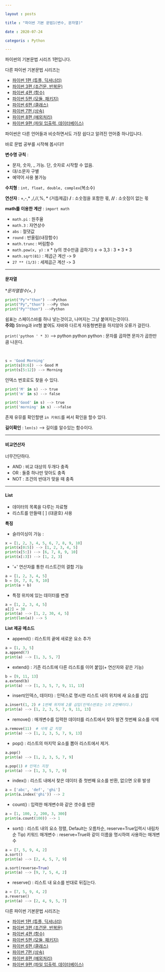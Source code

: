 ```yaml
---

layout : posts

title : "파이썬 기본 문법1(변수, 문자열)"

date : 2020-07-24

categoris : Python

---
```


파이썬의 기본문법 시리즈 1편입니다.

다른 파이썬 기본문법 시리즈는
- [파이썬 1편 (튜플, 딕셔너리)](https://pkt369.github.io/pythonBasic2/)
- [파이썬 3편 (조건문, 반복문)](https://pkt369.github.io/pythonBasic3/)
- [파이썬 4편 (함수)](https://pkt369.github.io/pythonBasic4/)
- [파이썬 5편 (모듈, 패키지)](https://pkt369.github.io/pythonBasic5/)
- [파이썬 6편 (클래스)](https://pkt369.github.io/pythonBasic6/)
- [파이썬 7편 (상속)](https://pkt369.github.io/pythonBasic7/)
- [파이썬 8편 (예외처리)](https://pkt369.github.io/pythonBasic8/)
- [파이썬 9편 (파일 입출력, 데이터베이스)](https://pkt369.github.io/pythonBasic9/)

파이썬은 다른 언어들과 비슷하면서도 가장 쉽다고 알려진 언어중 하나입니다.

바로 문법 공부를 시작해 봅시다!!

**변수명 규칙** :
- 문자, 숫자, _ 가능. 단, 숫자로 시작할 수 없음.
- 대/소문자 구별
- 예약어 사용 불가능

**수치형** : `int, float, double, complex`(복소수)

**연산자** : +,-,* ,/,//,%, * (거듭제곱)
**/** : 소숫점을 포함한 몫, **//** : 소숫점이 없는 몫

**math를 이용한 계산** : `import math`
- `math.pi` : 원주율
- `math.3`  : 자연상수
- `abs`     : 절댓값
- `round` : 반올림(내장함수)
- `math.trunc` : 버림함수
- `math.pow(x, y)` : x * (y의 갯수만큼 곱하기) x -> 3,3 : 3 * 3 * 3
- `math.sqrt(81)` : 제곱근 계산 -> 9
- `27 ** (1/3)` : 세제곱근 계산 -> 3

<hr>

<h4>문자열</h4>

**문자열함수(+, *)**
```python
print("Py"+"thon") -->Python
print("Py","thon") -->Py thon
print("Py""thon") -->Python
```

쉼표는 스페이스바를 하나 넣는것이고, 나머지는 그냥 붙여지는것이다.  
**주의)** String과 int형 붙여도 자바와 다르게 자동형변환을 하지않아 오류가 걸린다.

`print('python ' * 3)` --> python python python : 문자를 곱하면 문자가 곱한만큼 나온다.

<br>

```python
s = 'Good Morning'
print(s[0:6]) --> Good M
print(s[5:12]) --> Morning
```
인덱스 번호로도 찾을 수 있다.

```python
print('M' in s) --> true
print('m' in s) --> false

print('Good' in s) --> true
print('morning' in s) -->false
```

존재 유뮤를 확인할땐 `in 키워드`를 써서 확인을 할수 있다.

**길이확인** : `len(s)` --> 길이를 알수있는 함수이다.

<hr>

<h4>비교연산자</h4>

너무간단하다.
 - AND : 비교 대상의 두개다 충족
 - OR : 둘중 하나만 맞아도 충족
 - NOT : 조건의 반대가 맞을 때 충족

<hr>

<h4>List</h4>

- 데이터의 목록을 다루는 자료형
- 리스트를 만들때 [ ] (대괄호) 사용

**특징**
 - 슬라이싱이 가능 :
 ```python
 x = [1, 2, 3, 4, 5, 6, 7, 8, 9, 10]
 print(x[0:5]) --> [1, 2, 3, 4, 5]
 print(x[5:]) --> [6, 7, 8, 9, 10]
 print(x[:3]) --> [1, 2, 3]
 ```

- '+' 연산자를 통한 리스트간의 결합 기능
```python
a = [1, 2, 3, 4, 5]
b = [6, 7, 8, 9, 10]
print(a + b)
```
- 특정 위치에 있는 데이터를 변경
 ```python
a = [1, 2, 3, 4, 5]
a[2] = 30
print(a) --> [1, 2, 30, 4, 5]
print(len(a)) --> 5
```

**List 제공 메소드**
- append() : 리스트의 끝에 새로운 요소 추가
```Python
a = [1, 3, 5]
a.append(7)
print(a) --> [1, 3, 5, 7]
```

- extend() : 기존 리스트에 다른 리스트를 이어 붙임(+ 연산자와 같은 기능)
```python
b = [9, 11, 13]
a.extend(b)
print(a) --> [1, 3, 5, 7, 9, 11, 13]
```

- insert(인덱스, 데이터) : 인덱스로 명시한 리스트 내의 위치에 새 요소를 삽입
```python
a.insert(1, 2) # 1번째 위치에 2를 삽입(인덱스번호는 1이 2번째이다.)
print(a) --> [1, 2, 3, 5, 7, 9, 11, 13]
```

- remove() : 매개변수를 입력한 데이터를 리스트에서 찾아 발견 첫번째 요소를 삭제
```python
a.remove(11)  # 삭제 값 지정
print(a) --> [1, 2, 3, 5, 7, 9, 13]
```

- pop() : 리스트의 마지막 요소를 뽑아 리스트에서 제거.
```python
a.pop()
print(a) --> [1, 2, 3, 5, 7, 9]

a.pop(1) # 인덱스 지정
print(a) --> [1, 3, 5, 7, 9]
```

- index() : 리스트 내에서 찾은 데이터 중 첫번째 요소를 반환, 없으면 오류 발생
```python
a = ['abc', 'def', 'ghi']
print(a.index('ghi')) --> 2
```

- count() : 입력한 매개변수와 같은 갯수를 반환
```Python
a = [1, 100, 2, 200, 3, 300]
print(a.count(100)) --> 1
```

- sort() : 리스트 내의 요소 정렬, Default는 오름차순, reserve=True입력시 내림차순
Tip) 키워드 매개변수 : reserve=True와 같이 이름을 명시하여 사용하는 매개변수
```Python
a = [7, 5, 9, 4, 2]
a.sort()
print(a) --> [2, 4, 5, 7, 9]

a.sort(reverse=True)
print(a) --> [9, 7, 5, 4, 2]
```

- reserve() : 리스트 내 요소를 반대로 뒤집는다.
```Python
a = [7, 5, 9, 4, 2]
a.reverse()
print(a) --> [2, 4, 9, 5, 7]
```

다른 파이썬 기본문법 시리즈는
- [파이썬 1편 (튜플, 딕셔너리)](https://pkt369.github.io/pythonBasic2/)
- [파이썬 3편 (조건문, 반복문)](https://pkt369.github.io/pythonBasic3/)
- [파이썬 4편 (함수)](https://pkt369.github.io/pythonBasic4/)
- [파이썬 5편 (모듈, 패키지)](https://pkt369.github.io/pythonBasic5/)
- [파이썬 6편 (클래스)](https://pkt369.github.io/pythonBasic6/)
- [파이썬 7편 (상속)](https://pkt369.github.io/pythonBasic7/)
- [파이썬 8편 (예외처리)](https://pkt369.github.io/pythonBasic8/)
- [파이썬 9편 (파일 입출력, 데이터베이스)](https://pkt369.github.io/pythonBasic9/)
